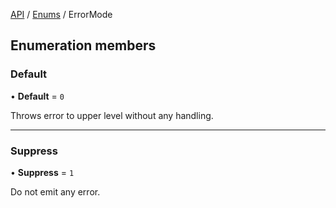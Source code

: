  [API](API/index.md) / [Enums](API/Enums/index.md) / ErrorMode

## Enumeration members

### Default

• **Default** = `0`

Throws error to upper level without any handling.

___

### Suppress

• **Suppress** = `1`

Do not emit any error.
